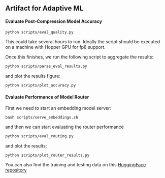 ## Artifact for Adaptive ML

#### Evaluate Post-Compression Model Accuracy

```bash
python scripts/eval_quality.py
```

This could take several hours to run. Ideally the script should be executed on a machine with Hopper GPU for fp8 support.

Once this finishes, we run the following script to aggregate the results:

```bash
python scripts/parse_eval_results.py
```

and plot the results figure:

```bash
python scripts/plot_accuracy.py
```


#### Evaluate Performance of Model Router

First we need to start an embedding model server:

```
bash scripts/serve_embeddings.sh
```

and then we can start evaluating the router performance

```bash
python scripts/eval_routing.py
```

and plot the results:

```
python scripts/plot_router_results.py
```

You can also find the training and testing data on this [HuggingFace repository](https://huggingface.co/datasets/xiaozheyao/mmlu_responses/tree/main)
